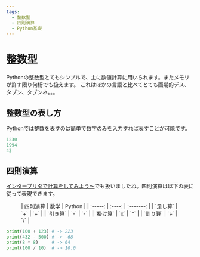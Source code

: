 ```yaml
---
tags:
  - 整数型
  - 四則演算
  - Python基礎
---
```


# 整数型
Pythonの整数型とてもシンプルで、主に数値計算に用いられます。またメモリが許す限り何桁でも扱えます。
これはほかの言語と比べてとても画期的デス、タブン、タブンネ。。。

## 整数型の表し方
Pythonでは整数を表すのは簡単で数字のみを入力すれば表すことが可能です。

```py
1230
1994
43
```

## 四則演算

[インタープリタで計算をしてみよう～](http://127.0.0.1:8000/chapter-1/1.3.0-interpreter/#_5)でも扱いましたね。四則演算は以下の表に従って表現できます。

<figure markdown>
| 四則演算 | 数学 | Python |
| :-----: | :----: | :-------: |
| `足し算` |  `+`  |    `+`    |
| `引き算` |  `-`  |    `-`    |
| `掛け算` |  `x`  |    `*`    |
| `割り算` |  `÷`  |    `/`    |
</figure>

```py title="main.py"
print(100 + 123) # -> 223
print(432 - 500) # -> -68
print(8 * 8)     # -> 64
print(100 / 10)  # -> 10.0
```

